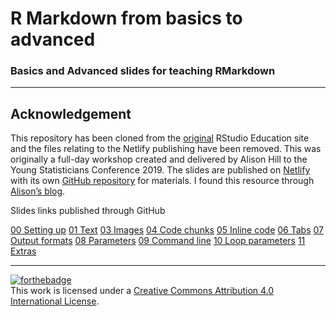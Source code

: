R Markdown from basics to advanced
================

### Basics and Advanced slides for teaching RMarkdown

------------------------------------------------------------------------

## Acknowledgement

This repository has been cloned from the
[original](https://github.com/rstudio-education/communicate-rmd-workshop)
RStudio Education site and the files relating to the Netlify publishing
have been removed. This was originally a full-day workshop created and
delivered by Alison Hill to the Young Statisticians Conference 2019. The
slides are published on [Netlify](https://ysc-rmarkdown.netlify.app/)
with its own [GitHub repository](https://github.com/ysc2019-workshop)
for materials. I found this resource through [Alison’s
blog](https://www.apreshill.com/talk/2019-ysc-workshop/).

Slides links published through GitHub

[00 Setting
up](https://nhs-r-community.github.io/rmarkdown_intro/slides/00-setting-up.html#1)
[01
Text](https://nhs-r-community.github.io/rmarkdown_intro/slides/02-text.html#1)
[03
Images](https://nhs-r-community.github.io/rmarkdown_intro/slides/03-images#1)
[04 Code
chunks](https://nhs-r-community.github.io/rmarkdown_intro/slides/04-code-chunks.html#1)
[05 Inline
code](https://nhs-r-community.github.io/rmarkdown_intro/slides/05-inline-code.html#1)
[06
Tabs](https://nhs-r-community.github.io/rmarkdown_intro/slides/06-tabs#1)
[07 Output
formats](https://nhs-r-community.github.io/rmarkdown_intro/slides/07-output-formats#1)
[08
Parameters](https://nhs-r-community.github.io/rmarkdown_intro/slides/08-parameters#1)
[09 Command
line](https://nhs-r-community.github.io/rmarkdown_intro/slides/09-command-line#1)
[10 Loop
parameters](https://nhs-r-community.github.io/rmarkdown_intro/slides/10-loop-parameters#1)
[11
Extras](https://nhs-r-community.github.io/rmarkdown_intro/slides/11-extras#1)

------------------------------------------------------------------------

[![forthebadge](https://forthebadge.com/images/badges/cc-by.svg)](https://creativecommons.org/licenses/by/4.0/)  
This work is licensed under a [Creative Commons Attribution 4.0
International License](https://creativecommons.org/licenses/by/4.0/).
